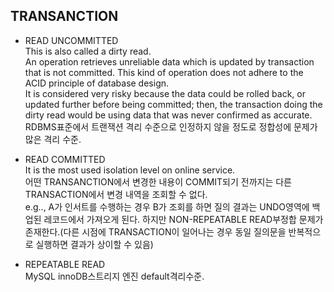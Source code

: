 ## TRANSANCTION
* READ UNCOMMITTED  
This is also called a dirty read.  
An operation retrieves unreliable data which is updated by transaction that is not committed.
This kind of operation does not adhere to the ACID principle of database design.  
It is considered very risky because the data could be rolled back, or updated further before being committed; then, the transaction doing the dirty read would be using data that was never confirmed as accurate.  
RDBMS표준에서 트랜잭션 격리 수준으로 인정하지 않을 정도로 정합성에 문제가 많은 격리 수준.  
  
* READ COMMITTED  
It is the most used isolation level on online service.  
어떤 TRANSANCTION에서 변경한 내용이 COMMIT되기 전까지는 다른 TRANSACTION에서 변경 내역을 조회할 수 없다.  
e.g.., A가 인서트를 수행하는 경우 B가 조회를 하면 질의 결과는 UNDO영역에 백업된 레코드에서 가져오게 된다.
하지만 NON-REPEATABLE READ부정합 문제가 존재한다.(다른 시점에 TRANSACTION이 일어나는 경우 동일 질의문을 반복적으로 실행하면 결과가 상이할 수 있음)  

* REPEATABLE READ  
MySQL innoDB스트리지 엔진 default격리수준.
